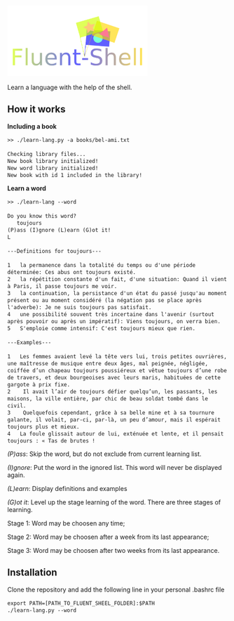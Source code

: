 <img src="logo.png" width="320px" />

Learn a language with the help of the shell.

## How it works

**Including a book**

```
>> ./learn-lang.py -a books/bel-ami.txt

Checking library files...
New book library initialized!
New word library initialized!
New book with id 1 included in the library!

```

**Learn a word**
```
>> ./learn-lang --word

Do you know this word?
   toujours
(P)ass (I)gnore (L)earn (G)ot it!
L

---Definitions for toujours---

1	la permanence dans la totalité du temps ou d'une période déterminée: Ces abus ont toujours existé.
2	la répétition constante d'un fait, d'une situation: Quand il vient à Paris, il passe toujours me voir.
3	la continuation, la persistance d'un état du passé jusqu'au moment présent ou au moment considéré (la négation pas se place après l'adverbe): Je ne suis toujours pas satisfait.
4	une possibilité souvent très incertaine dans l'avenir (surtout après pouvoir ou après un impératif): Viens toujours, on verra bien.
5	S'emploie comme intensif: C'est toujours mieux que rien.

---Examples---

1	Les femmes avaient levé la tête vers lui, trois petites ouvrières, une maîtresse de musique entre deux âges, mal peignée, négligée, coiffée d’un chapeau toujours poussiéreux et vêtue toujours d’une robe de travers, et deux bourgeoises avec leurs maris, habituées de cette gargote à prix fixe.
2	 Il avait l’air de toujours défier quelqu’un, les passants, les maisons, la ville entière, par chic de beau soldat tombé dans le civil.
3	 Quelquefois cependant, grâce à sa belle mine et à sa tournure galante, il volait, par-ci, par-là, un peu d’amour, mais il espérait toujours plus et mieux.
4	La foule glissait autour de lui, exténuée et lente, et il pensait toujours : « Tas de brutes !
```

*(P)ass*: Skip the word, but do not exclude from current learning list.

*(I)gnore*: Put the word in the ignored list. This word will never be displayed again.

*(L)earn*: Display definitions and examples

*(G)ot it*: Level up the stage learning of the word. There are three stages of learning.

Stage 1: Word may be choosen any time;

Stage 2: Word may be choosen after a week from its last appearance;

Stage 3: Word may be choosen after two weeks from its last appearance.

## Installation

Clone the repository and add the following line in your personal .bashrc file

```
export PATH=[PATH_TO_FLUENT_SHEEL_FOLDER]:$PATH
./learn-lang.py --word
```

